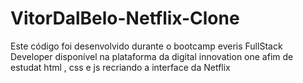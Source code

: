 # VitorDalBelo-Netflix-Clone
Este código foi desenvolvido durante o bootcamp everis FullStack Developer disponível na plataforma da digital innovation one afim de estudat html , css e js recriando a interface da Netflix
